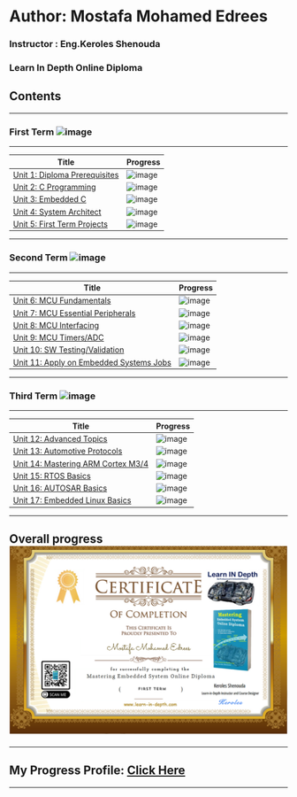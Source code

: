 # Author: Mostafa Mohamed Edrees

### Instructor : Eng.Keroles Shenouda
### Learn In Depth Online Diploma

## Contents
__________________________________________________________________
### First Term ![image](https://progress-bar.dev/100/?title=DONE)
__________________________________________________________________
| Title | Progress |
| ----- | ------|
| [Unit 1: Diploma Prerequisites](https://github.com/MostafaEdrees11/Mastering_Embedded_System_Online_Diploma) | ![image](https://progress-bar.dev/100/?title=No_Assignments&color=bababa) |
| [Unit 2: C Programming](https://github.com/MostafaEdrees11/Mastering_Embedded_System_Online_Diploma/tree/master/Unit2_C%20Programming) | ![image](https://progress-bar.dev/100/) |
| [Unit 3: Embedded C](https://github.com/MostafaEdrees11/Mastering_Embedded_System_Online_Diploma/tree/master/Unit3_Embedded%20C) | ![image](https://progress-bar.dev/100/) |
| [Unit 4: System Architect](https://github.com/MostafaEdrees11/Mastering_Embedded_System_Online_Diploma/tree/master/Unit4_System%20Architecture) | ![image](https://progress-bar.dev/100/) |
| [Unit 5: First Term Projects](https://github.com/MostafaEdrees11/Mastering_Embedded_System_Online_Diploma/tree/master/Unit5_First%20Term%20Projects) | ![image](https://progress-bar.dev/100/) |
__________________________________________________________________

### Second Term ![image](https://progress-bar.dev/0/?title=IN_PROGRESS&color=ff00ff)
__________________________________________________________________
| Title | Progress |
| ----- | ------|
| [Unit 6: MCU Fundamentals](https://github.com/MostafaEdrees11/Mastering_Embedded_System_Online_Diploma/tree/master/Unit6_Microcontroller_Architecture) | ![image](https://progress-bar.dev/90/) |
| [Unit 7: MCU Essential Peripherals](https://github.com/MostafaEdrees11/Mastering_Embedded_System_Online_Diploma/tree/master/Unit7_MCU_Essential_Peripherals) | ![image](https://progress-bar.dev/70/) |
| [Unit 8: MCU Interfacing](https://github.com/MostafaEdrees11/Mastering_Embedded_System_Online_Diploma) | ![image](https://progress-bar.dev/70/) |
| [Unit 9: MCU Timers/ADC](https://github.com/MostafaEdrees11/Mastering_Embedded_System_Online_Diploma) | ![image](https://progress-bar.dev/0/) |
| [Unit 10: SW Testing/Validation](https://github.com/MostafaEdrees11/Mastering_Embedded_System_Online_Diploma) | ![image](https://progress-bar.dev/0/) |
| [Unit 11: Apply on Embedded Systems Jobs](https://github.com/MostafaEdrees11/Mastering_Embedded_System_Online_Diploma) | ![image](https://progress-bar.dev/0/?title=Exams&color=bababa) |
__________________________________________________________________


### Third Term ![image](https://progress-bar.dev/0/?title=Start_Soon&color=ff0000)
__________________________________________________________________
| Title | Progress |
| ----- | ------|
| [Unit 12: Advanced Topics](https://github.com/MostafaEdrees11/Mastering_Embedded_System_Online_Diploma) | ![image](https://progress-bar.dev/0/) |
| [Unit 13: Automotive Protocols](https://github.com/MostafaEdrees11/Mastering_Embedded_System_Online_Diploma) | ![image](https://progress-bar.dev/0/) |
| [Unit 14: Mastering ARM Cortex M3/4](https://github.com/MostafaEdrees11/Mastering_Embedded_System_Online_Diploma/tree/master/Unit14_Mastering%20ARM%20Cortex%20M3_4) | ![image](https://progress-bar.dev/100/) |
| [Unit 15: RTOS Basics](https://github.com/MostafaEdrees11/Mastering_Embedded_System_Online_Diploma) | ![image](https://progress-bar.dev/0/) |
| [Unit 16: AUTOSAR Basics](https://github.com/MostafaEdrees11/Mastering_Embedded_System_Online_Diploma) | ![image](https://progress-bar.dev/0/) |
| [Unit 17: Embedded Linux Basics](https://github.com/MostafaEdrees11/Mastering_Embedded_System_Online_Diploma) | ![image](https://progress-bar.dev/0/) |
__________________________________________________________________

## Overall progress ![image](https://github.com/MostafaEdrees11/Mastering_Embedded_System_Online_Diploma/blob/master/First%20Term%20Cetification.PNG)
___

## My Progress Profile: [Click Here](https://www.learn-in-depth-store.com/certificate/mostafaedrees018%40gmail.com)

---
